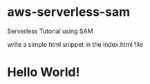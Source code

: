 # aws-serverless-sam
Serverless Tutorial using SAM

write a simple html snippet in the index.html file

<html>
    <head>
        <title>My Serverless Website</title>
    </head>
    <body>
        <h1>Hello World!</h1>
    </body>
</html>